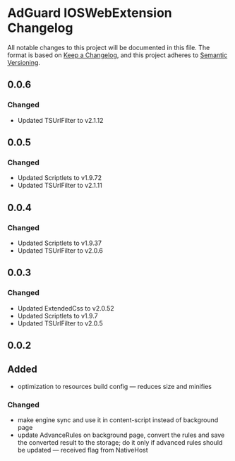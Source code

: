 # AdGuard IOSWebExtension Changelog

All notable changes to this project will be documented in this file.
The format is based on [Keep a Changelog](https://keepachangelog.com/en/1.0.0/),
and this project adheres to [Semantic Versioning](https://semver.org/spec/v2.0.0.html).

<!-- TODO: during the libs update, `versionFormat` also should be updated in -->
<!-- AdguardExtension/AdguardApp/UI/ViewControllers/MainTabBar/MainMenu/About/AboutViewController.swift -->

## 0.0.6

### Changed

- Updated TSUrlFilter to v2.1.12


## 0.0.5

### Changed

- Updated Scriptlets to v1.9.72
- Updated TSUrlFilter to v2.1.11


## 0.0.4

### Changed

- Updated Scriptlets to v1.9.37
- Updated TSUrlFilter to v2.0.6


## 0.0.3

### Changed

- Updated ExtendedCss to v2.0.52
- Updated Scriptlets to v1.9.7
- Updated TSUrlFilter to v2.0.5


## 0.0.2

## Added

- optimization to resources build config — reduces size and minifies

### Changed

- make engine sync and use it in content-script instead of background page
- update AdvanceRules on background page, convert the rules and save the converted result to the storage; do it only if advanced rules should be updated — received flag from NativeHost
